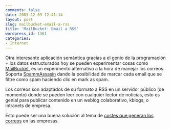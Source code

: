 ```yaml
---
comments: false
date: 2003-12-09 12:41:14
layout: post
slug: mailbucket-email-a-rss
title: 'MailBucket: Email a RSS'
wordpress_id: 1361
categories:
- Internet
---
```


Otra interesante aplicación semántica gracias a el genio de la programación + los datos estructurados hoy se pueden experimentar cosas como [MailBucket](http://www.mailbucket.org), es un experimento alternativo a la hora de manejar los correos. Soporta [SpammAssasin](http://www.mirror.ac.uk/sites/spamassassin.taint.org/spamassassin.org/index.html) dando la posibilidad de marcar cada email que se filtre como spam haciendo clic en mark as spam.





Los correos son adaptados de su formato a RSS en un servidor público (de momento) donde se pueden leer con cualquier lector de noticias, esto es genial para publicar contenido en un weblog colaborativo, kblogs, o intranets de empresa.





Esto puede ser una buena solución al tema de [costes que generan los correos](/archivos/categorias/investigacion/el_almacenaje_de_correos_le_cuesta_cada_vez_mas_a_las_empresas.php) en las empresas.




 
